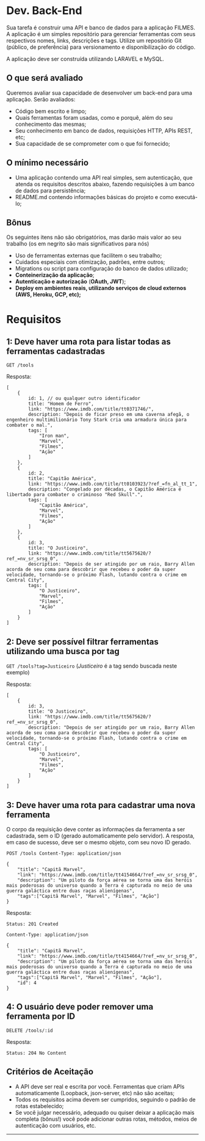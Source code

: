 # Dev. Back-End

Sua tarefa é construir uma API e banco de dados para a aplicação FILMES.
A aplicação é um simples repositório para gerenciar ferramentas com seus respectivos nomes, links, descrições e tags. 
Utilize um repositório Git (público, de preferência) para versionamento e disponibilização do código.

A aplicação deve ser construída utilizando LARAVEL e MySQL.

## O que será avaliado

Queremos avaliar sua capacidade de desenvolver um back-end para uma aplicação. Serão avaliados:

- Código bem escrito e limpo;
- Quais ferramentas foram usadas, como e porquê, além do seu conhecimento das mesmas;
- Seu conhecimento em banco de dados, requisições HTTP, APIs REST, etc;
- Sua capacidade de se comprometer com o que foi fornecido;

## O mínimo necessário

- Uma aplicação contendo uma API real simples, sem autenticação, que atenda os requisitos descritos abaixo, 
fazendo requisições à um banco de dados para persistência;
- README.md contendo informações básicas do projeto e como executá-lo;

## Bônus

Os seguintes itens não são obrigatórios, mas darão mais valor ao seu trabalho 
(os em negrito são mais significativos para nós)

- Uso de ferramentas externas que facilitem o seu trabalho;
- Cuidados especiais com otimização, padrões, entre outros;
- Migrations ou script para configuração do banco de dados utilizado;
- **Conteinerização da aplicação**;
- **Autenticação e autorização** (**OAuth, JWT**);
- **Deploy em ambientes reais, utilizando serviços de cloud externos (AWS, Heroku, GCP, etc);**

# Requisitos

## 1: Deve haver uma rota para listar todas as ferramentas cadastradas

`GET /tools`

Resposta:

    [
        {
            id: 1, // ou qualquer outro identificador
            title: "Homem de Ferro",
            link: "https://www.imdb.com/title/tt0371746/",
            description: "Depois de ficar preso em uma caverna afegã, o engenheiro multimilionário Tony Stark cria uma armadura única para combater o mal.",
            tags: [
                "Iron man",
                "Marvel",
                "Filmes",
                "Ação"
            ]
        },
        {
            id: 2,
            title: "Capitão América",
            link: "https://www.imdb.com/title/tt0103923/?ref_=fn_al_tt_1",
            description: "Congelado por décadas, o Capitão América é libertado para combater o criminoso "Red Skull".",
            tags: [
                "Capitão América",
                "Marvel",
                "Filmes",
                "Ação"
            ]
        },
        {
            id: 3,
            title: "O Justiceiro",
            link: "https://www.imdb.com/title/tt5675620/?ref_=nv_sr_srsg_0",
            description: "Depois de ser atingido por um raio, Barry Allen acorda de seu coma para descobrir que recebeu o poder da super velocidade, tornando-se o próximo Flash, lutando contra o crime em Central City",
            tags: [
                "O Justiceiro",
                "Marvel",
                "Filmes",
                "Ação"
            ]
        }
    ]

## 2: Deve ser possível filtrar ferramentas utilizando uma busca por tag

`GET /tools?tag=Justiceiro`   (*Justiceiro* é a tag sendo buscada neste exemplo)

Resposta:

    [
        {
            id: 3,
            title: "O Justiceiro",
            link: "https://www.imdb.com/title/tt5675620/?ref_=nv_sr_srsg_0",
            description: "Depois de ser atingido por um raio, Barry Allen acorda de seu coma para descobrir que recebeu o poder da super velocidade, tornando-se o próximo Flash, lutando contra o crime em Central City",
            tags: [
                "O Justiceiro",
                "Marvel",
                "Filmes",
                "Ação"
            ]
        }
    ]

## 3: Deve haver uma rota para cadastrar uma nova ferramenta

O corpo da requisição deve conter as informações da ferramenta a ser cadastrada, sem o ID (gerado automaticamente pelo servidor). A resposta, em caso de sucesso, deve ser o mesmo objeto, com seu novo ID gerado.

`POST /tools
Content-Type: application/json`

    {
        "title": "Capitã Marvel",
        "link": "https://www.imdb.com/title/tt4154664/?ref_=nv_sr_srsg_0",
        "description": "Um piloto da força aérea se torna uma das heróis mais poderosas do universo quando a Terra é capturada no meio de uma guerra galáctica entre duas raças alienígenas",
        "tags":["Capitã Marvel", "Marvel", "Filmes", "Ação"]
    }

Resposta:

`Status: 201 Created`

`Content-Type: application/json`

    {
        "title": "Capitã Marvel",
        "link": "https://www.imdb.com/title/tt4154664/?ref_=nv_sr_srsg_0",
        "description": "Um piloto da força aérea se torna uma das heróis mais poderosas do universo quando a Terra é capturada no meio de uma guerra galáctica entre duas raças alienígenas",
        "tags":["Capitã Marvel", "Marvel", "Filmes", "Ação"],
        "id": 4
    }

## 4: O usuário deve poder remover uma ferramenta por ID

`DELETE /tools/:id`

Resposta:

`Status: 204 No Content`

## Critérios de Aceitação

- A API deve ser real e escrita por você. Ferramentas que criam APIs automaticamente (Loopback, json-server, etc) não são aceitas;
- Todos os requisitos acima devem ser cumpridos, seguindo o padrão de rotas estabelecido;
- Se você julgar necessário, adequado ou quiser deixar a aplicação mais completa (bônus!) você pode adicionar outras rotas, métodos, meios de autenticação com usuários, etc.

---
